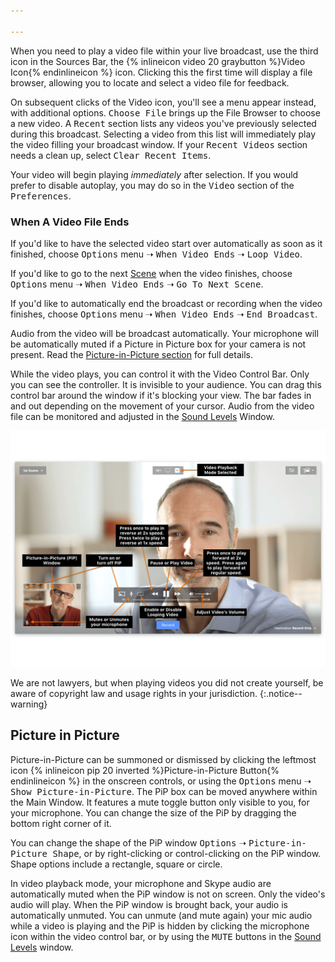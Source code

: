 ```yaml
---

---
```


When you need to play a video file within your live broadcast, use the third icon in the Sources Bar, the {% inlineicon video 20 graybutton %}Video Icon{% endinlineicon %} icon. Clicking this the first time will display a file browser, allowing you to locate and select a video file for feedback.

On subsequent clicks of the Video icon, you'll see a  menu appear instead, with additional options. <samp>Choose File</samp> brings up the File Browser to choose a new video. A <samp>Recent</samp> section lists any videos you've previously selected during this broadcast. Selecting a video from this list will immediately play the video filling your broadcast window. If your <samp>Recent Videos</samp> section needs a clean up, select <samp>Clear Recent Items</samp>. 

Your video will begin playing _immediately_ after selection. If you would prefer to disable autoplay, you may do so in the <samp>Video</samp> section of the <samp>Preferences</samp>.  

### When A Video File Ends

If you'd like to have the selected video start over automatically as soon as it finished, choose <samp>Options</samp> menu ➝ <samp>When Video Ends</samp>  ➝ <samp>Loop Video</samp>.

If you'd like to go to the next [Scene](../007-using-scenes/) when the video finishes, choose <samp>Options</samp> menu ➝ <samp>When Video Ends</samp>  ➝ <samp>Go To Next Scene</samp>.

If you'd like to automatically end the broadcast or recording when the video finishes, choose <samp>Options</samp> menu ➝ <samp>When Video Ends</samp>  ➝ <samp>End Broadcast</samp>.

Audio from the video will be broadcast automatically.  Your microphone will be automatically muted if a Picture in Picture box for your camera is not present. Read the [Picture-in-Picture section](#picture-in-picture) for full details.

While the video plays, you can control it with the Video Control Bar. Only you can see the controller. It is invisible to your audience. You can drag this control bar around the window if it's blocking your view. The bar fades in and out depending on the movement of your cursor. Audio from the video file can be monitored and adjusted in the [Sound Levels](../013-adjusting-sound-levels/) Window.

[![Figure\: Video Playback Mode Annotated Main Window ](/assets/img/video-playback-mode-annotated.png "Click for full-size image.")
](/assets/img/video-playback-mode-annotated.png)

We are not lawyers, but when playing videos you did not create yourself, be aware of copyright law and usage rights in your jurisdiction.
{:.notice--warning}


## Picture in Picture

Picture-in-Picture can be summoned or dismissed by clicking the leftmost icon  {% inlineicon pip 20 inverted %}Picture-in-Picture Button{% endinlineicon %} in the onscreen controls, or using the <samp>Options</samp> menu ➝ <samp>Show Picture-in-Picture</samp>. The PiP box can be moved anywhere within the Main Window. It features a mute toggle button only visible to you, for your microphone. You can change the size of the PiP by dragging the bottom right corner of it. 

You can change the shape of the PiP window <samp>Options</samp> ➝ <samp>Picture-in-Picture Shape</samp>, or by right-clicking or control-clicking on the PiP window. Shape options include a rectangle, square or circle.

In video playback mode, your microphone and Skype audio are automatically muted when the PiP window is not on screen. Only the video's audio will play. When the PiP window is brought back, your audio is automatically unmuted. You can unmute (and mute again) your mic audio while a video is playing and the PiP is hidden by clicking the microphone icon within the video control bar, or by using the <samp>MUTE</samp> buttons in the [Sound Levels](../013-adjusting-sound-levels) window.